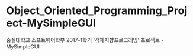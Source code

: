# Object_Oriented_Programming_Project-MySimpleGUI

숭실대학교 소프트웨어학부 2017-1학기 '객체지향프로그래밍' 프로젝트 - MySimpleGUI
